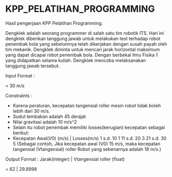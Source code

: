# KPP_PELATIHAN_PROGRAMMING
Hasil pengerjaan KPP Pelatihan Programming. 

Dengklek adalah seorang programmer di salah satu tim robotik ITS. Hari ini dengklek diberikan tanggung jawab untuk melakukan test terhadap robot penembak bola yang sebelumnya telah dikerjakan dengan susah payah oleh tim mekanik. Dengklek diminta untuk mencari jarak horizontal maksimum yang dapat dicapai robot penembak bola. Dengan berbekal ilmu Fisika 1 yang didapatkan selama kuliah. Dengklek mencoba melaksanakan tanggung jawab tersebut.

Input Format :

= 30 m/s

Constraints :
* Karena peraturan, kecepatan tangensial roller mesin robot tidak boleh lebih dari 30 m/s.
* Sudut tembakan adalah 45 derajat
* Nilai gravitasi adalah 10 m/s^2
* Selain itu robot penembak memiliki losses(kerugian) kecepatan sebagai berikut:
* Kecepatan Awal(V0) (m/s)	| Losses(m/s)
  1 s.d. 10	                      1
  11 s.d. 20	                    3
  21 s.d. 30	                    5
  (Sebagai contoh, Jika kecepatan awal (V0) 15 m/s, maka kecepatan tangensial (Vtangensial) roller Robot yang sebenarnya adalah 18 m/s.)

Output Format :
Jarak(integer) | Vtangensial roller (float)

= 62           | 29.8998
